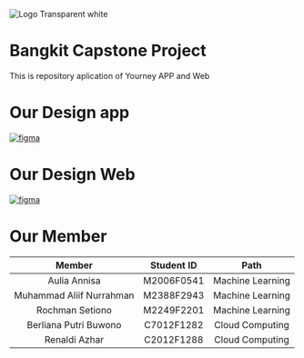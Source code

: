 ![Logo Transparent white](https://user-images.githubusercontent.com/52117843/209605854-136395db-1c3e-4331-95c9-3430063bd1fe.png)
# Bangkit Capstone Project
This is repository aplication of Yourney APP and Web
# Our Design app
[![figma](https://img.shields.io/badge/Figma-Our%20Design-success)](https://www.figma.com/file/XX8rOGgty7gRRNtktFIL9U/YourNey?node-id=0%3A1)
# Our Design Web
[![figma](https://img.shields.io/badge/Figma-Our%20Design-success)](https://www.figma.com/file/R6ufMOr35QpxgZan5vPWWc/Yourney-Website?node-id=283%3A104&t=KkwOIjoXJC62ee9r-0)
# Our Member
|            Member           | Student ID |        Path        |
| :-------------------------: | :--------: | :----------------: |
|        Aulia Annisa         | M2006F0541 |  Machine Learning  |
|   Muhammad Aliif Nurrahman  | M2388F2943 |  Machine Learning  |
|       Rochman Setiono       | M2249F2201 |  Machine Learning  |
|    Berliana Putri Buwono    | C7012F1282 |   Cloud Computing  |
|        Renaldi Azhar        | C2012F1288 |   Cloud Computing  |
